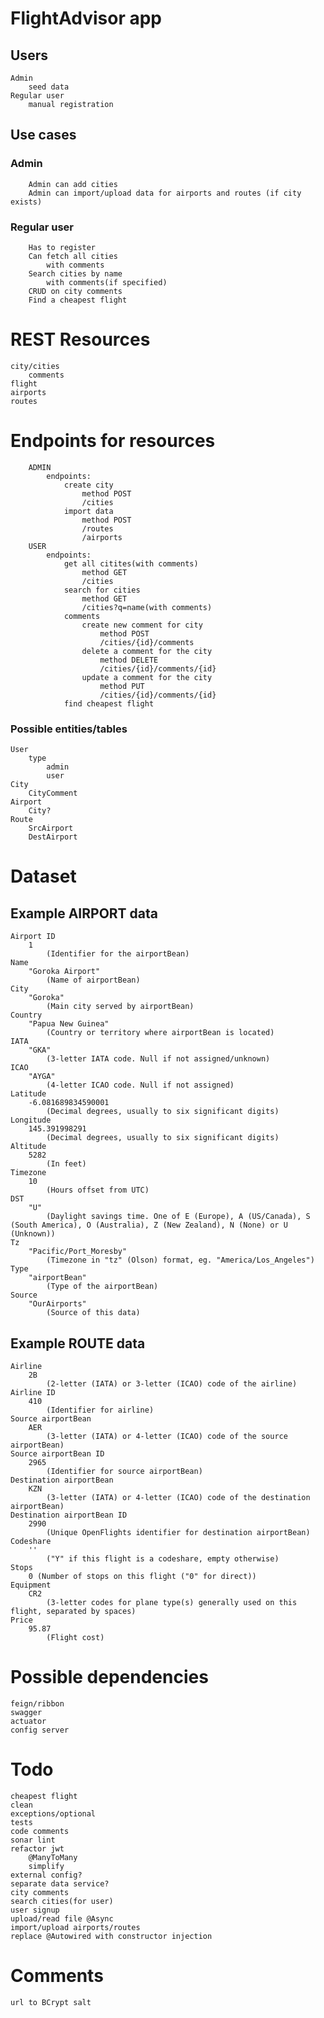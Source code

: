 # FlightAdvisor app
## Users
    Admin
        seed data
    Regular user
        manual registration
## Use cases
### Admin
        Admin can add cities
        Admin can import/upload data for airports and routes (if city exists)
### Regular user
        Has to register
        Can fetch all cities
            with comments
        Search cities by name
            with comments(if specified)
        CRUD on city comments
        Find a cheapest flight
# REST Resources
    city/cities
        comments
    flight
    airports
    routes
# Endpoints for resources
        ADMIN
            endpoints:
                create city
                    method POST
                    /cities
                import data
                    method POST
                    /routes
                    /airports
        USER
            endpoints:
                get all citites(with comments)
                    method GET
                    /cities
                search for cities
                    method GET
                    /cities?q=name(with comments)
                comments
                    create new comment for city
                        method POST
                        /cities/{id}/comments
                    delete a comment for the city
                        method DELETE
                        /cities/{id}/comments/{id}
                    update a comment for the city
                        method PUT
                        /cities/{id}/comments/{id}
                find cheapest flight
### Possible entities/tables
    User
        type
            admin
            user
    City
        CityComment
    Airport
        City?
    Route
        SrcAirport
        DestAirport
# Dataset
## Example AIRPORT data
    Airport ID
        1 
            (Identifier for the airportBean)
    Name
        "Goroka Airport" 
            (Name of airportBean)
    City
        "Goroka" 
            (Main city served by airportBean)
    Country
        "Papua New Guinea" 
            (Country or territory where airportBean is located)
    IATA
        "GKA"
            (3-letter IATA code. Null if not assigned/unknown)
    ICAO
        "AYGA"
            (4-letter ICAO code. Null if not assigned)
    Latitude
        -6.081689834590001
            (Decimal degrees, usually to six significant digits)
    Longitude
        145.391998291
            (Decimal degrees, usually to six significant digits)
    Altitude
        5282
            (In feet)
    Timezone
        10
            (Hours offset from UTC)
    DST
        "U"
            (Daylight savings time. One of E (Europe), A (US/Canada), S (South America), O (Australia), Z (New Zealand), N (None) or U (Unknown))
    Tz
        "Pacific/Port_Moresby"
            (Timezone in "tz" (Olson) format, eg. "America/Los_Angeles")
    Type
        "airportBean"
            (Type of the airportBean)
    Source
        "OurAirports"
            (Source of this data)
## Example ROUTE data
    Airline
        2B 
            (2-letter (IATA) or 3-letter (ICAO) code of the airline)
    Airline ID
        410 
            (Identifier for airline)
    Source airportBean
        AER 
            (3-letter (IATA) or 4-letter (ICAO) code of the source airportBean)
    Source airportBean ID
        2965 
            (Identifier for source airportBean)
    Destination airportBean
        KZN 
            (3-letter (IATA) or 4-letter (ICAO) code of the destination airportBean)
    Destination airportBean ID
        2990 
            (Unique OpenFlights identifier for destination airportBean)
    Codeshare 
        ''  
            ("Y" if this flight is a codeshare, empty otherwise)
    Stops
        0 (Number of stops on this flight ("0" for direct))
    Equipment
        CR2 
            (3-letter codes for plane type(s) generally used on this flight, separated by spaces)
    Price
        95.87 
            (Flight cost)
# Possible dependencies
    feign/ribbon
    swagger
    actuator
    config server

# Todo

    cheapest flight
    clean
    exceptions/optional
    tests
    code comments
    sonar lint
    refactor jwt
        @ManyToMany
        simplify
    external config?
    separate data service?
    city comments
    search cities(for user)
    user signup
    upload/read file @Async
    import/upload airports/routes
    replace @Autowired with constructor injection

# Comments
    url to BCrypt salt 
